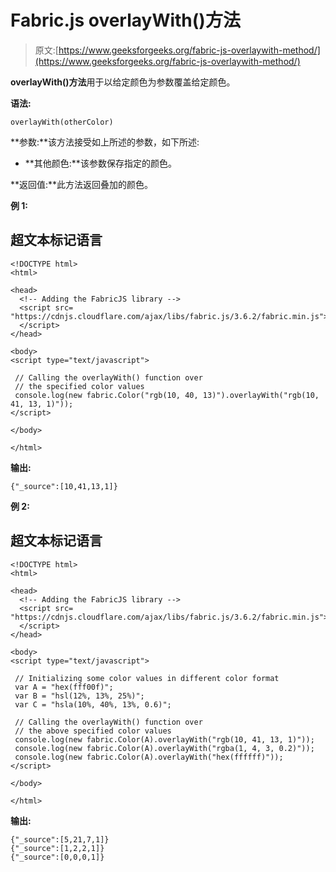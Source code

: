 # Fabric.js overlayWith()方法

> 原文:[https://www.geeksforgeeks.org/fabric-js-overlaywith-method/](https://www.geeksforgeeks.org/fabric-js-overlaywith-method/)

**overlayWith()方法**用于以给定颜色为参数覆盖给定颜色。

**语法:**

```
overlayWith(otherColor)
```

**参数:**该方法接受如上所述的参数，如下所述:

*   **其他颜色:**该参数保存指定的颜色。

**返回值:**此方法返回叠加的颜色。

**例 1:**

## 超文本标记语言

```
<!DOCTYPE html>
<html>

<head>
  <!-- Adding the FabricJS library -->
  <script src=
"https://cdnjs.cloudflare.com/ajax/libs/fabric.js/3.6.2/fabric.min.js">
  </script>
</head>

<body>
<script type="text/javascript">

 // Calling the overlayWith() function over
 // the specified color values
 console.log(new fabric.Color("rgb(10, 40, 13)").overlayWith("rgb(10, 41, 13, 1)"));
</script>

</body>

</html>
```

**输出:**

```
{"_source":[10,41,13,1]}
```

**例 2:**

## 超文本标记语言

```
<!DOCTYPE html>
<html>

<head>
  <!-- Adding the FabricJS library -->
  <script src=
"https://cdnjs.cloudflare.com/ajax/libs/fabric.js/3.6.2/fabric.min.js">
  </script>
</head>

<body>
<script type="text/javascript">

 // Initializing some color values in different color format
 var A = "hex(fff00f)";
 var B = "hsl(12%, 13%, 25%)";
 var C = "hsla(10%, 40%, 13%, 0.6)";

 // Calling the overlayWith() function over
 // the above specified color values
 console.log(new fabric.Color(A).overlayWith("rgb(10, 41, 13, 1)"));
 console.log(new fabric.Color(A).overlayWith("rgba(1, 4, 3, 0.2)"));
 console.log(new fabric.Color(A).overlayWith("hex(ffffff)"));
</script>

</body>

</html>
```

**输出:**

```
{"_source":[5,21,7,1]}
{"_source":[1,2,2,1]}
{"_source":[0,0,0,1]}
```